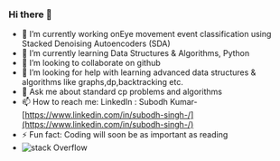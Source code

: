 ### Hi there 👋


- 🔭 I’m currently working onEye movement event classification using Stacked
Denoising Autoencoders (SDA)
- 🌱 I’m currently learning Data Structures & Algorithms, Python
- 👯 I’m looking to collaborate on github
- 🤔 I’m looking for help with learning advanced data structures & algorithms like graphs,dp,backtracking etc.
- 💬 Ask me about standard cp problems and algorithms 
- 📫 How to reach me: LinkedIn : Subodh Kumar-[https://www.linkedin.com/in/subodh-singh-/](https://www.linkedin.com/in/subodh-singh-/)
- ⚡ Fun fact: Coding will soon be as important as reading
- ![stack Overflow](http://lmsotfy.com/so.png)
